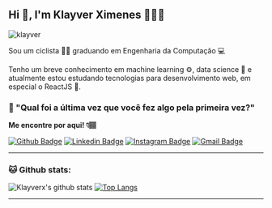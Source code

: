 ## Hi 👋, I'm Klayver Ximenes 👨🏻‍💻

<p align="left"> <img src="https://komarev.com/ghpvc/?username=Klayverx" alt="klayver" /> </p>

Sou um ciclista 🚵‍♂️ graduando em Engenharia da Computação 💻

Tenho um breve conhecimento em machine learning ⚙, data science 🔢 e atualmente estou estudando tecnologias para desenvolvimento web, em especial o ReactJS 💙.

### 💭 "Qual foi a última vez que você fez algo pela primeira vez?"

**Me encontre por aqui! 👇🏽**

[![Github Badge](https://img.shields.io/badge/-Github-000?style=flat-square&logo=Github&logoColor=white&link=https://github.com/Klayverx)](https://github.com/Klayverx)
[![Linkedin Badge](https://img.shields.io/badge/-LinkedIn-blue?style=flat-square&logo=Linkedin&logoColor=white&link=https://www.linkedin.com/in/klayverximenes/)](https://www.linkedin.com/in/klayverximenes)
[![Instagram Badge](https://img.shields.io/badge/-Instagram-e4405f?style=flat-square&logo=Instagram&logoColor=white&link=https://www.instagram.com/klayverxd/)](https://www.instagram.com/klayverxd/)
[![Gmail Badge](https://img.shields.io/badge/-Gmail-D74E43?style=flat-square&logo=Gmail&logoColor=white&link=mailto:klayverx@gmail.com)](mailto:klayverx@gmail.com)

---
### 🐱 Github stats:
![Klayverx's github stats](https://github-readme-stats.vercel.app/api?username=Klayverx&show_icons=true&title_color=0195DD&icon_color=0BE36C&text_color=daf7dc&bg_color=050F2C)
[![Top Langs](https://github-readme-stats.vercel.app/api/top-langs/?username=Klayverx&layout=compact&text_color=daf7dc&bg_color=050F2C)](https://github-readme-stats.vercel.app/api/top-langs/?username=Klayverx&layout=compact&text_color=daf7dc&bg_color=050F2C)

----
